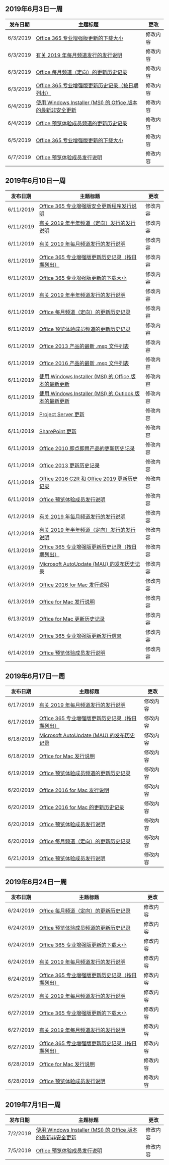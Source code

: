 <!-- This file is generated automatically each week. Changes made to this file will be overwritten.-->




## <a name="week-of-june-03-2019"></a>2019年6月3日一周


| 发布日期 |主题标题 | 更改 |
|------|------------|--------|
| 6/3/2019 | [Office 365 专业增强版更新的下载大小](/OfficeUpdates/download-sizes-office365-proplus-updates) | 修改内容 |
| 6/3/2019 | [有关 2019 年每月频道发行的发行说明](/OfficeUpdates/monthly-channel-2019) | 修改内容 |
| 6/3/2019 | [Office 每月频道（定向）的更新历史记录](/OfficeUpdates/update-history-monthly-channel-targeted) | 修改内容 |
| 6/3/2019 | [Office 365 专业增强版更新历史记录（按日期列出）](/OfficeUpdates/update-history-office365-proplus-by-date) | 修改内容 |
| 6/4/2019 | [使用 Windows Installer (MSI) 的 Office 版本的最新非安全更新](/OfficeUpdates/office-msi-non-security-updates) | 修改内容 |
| 6/4/2019 | [Office 预览体验成员频道的更新历史记录](/OfficeUpdates/update-history-office-insider) | 修改内容 |
| 6/5/2019 | [Office 365 专业增强版更新的下载大小](/OfficeUpdates/download-sizes-office365-proplus-updates) | 修改内容 |
| 6/7/2019 | [Office 预览体验成员发行说明](/OfficeUpdates/release-notes-office-insider) | 修改内容 |


## <a name="week-of-june-10-2019"></a>2019年6月10日一周


| 发布日期 |主题标题 | 更改 |
|------|------------|--------|
| 6/11/2019 | [Office 365 专业增强版安全更新程序发行说明](/OfficeUpdates/office365-proplus-security-updates) | 修改内容 |
| 6/11/2019 | [有关 2019 年半年频道（定向）发行的发行说明](/OfficeUpdates/semi-annual-channel-targeted-2019) | 修改内容 |
| 6/11/2019 | [有关 2019 年每月频道发行的发行说明](/OfficeUpdates/monthly-channel-2019) | 修改内容 |
| 6/11/2019 | [Office 365 专业增强版更新历史记录（按日期列出）](/OfficeUpdates/update-history-office365-proplus-by-date) | 修改内容 |
| 6/11/2019 | [Office 365 专业增强版更新的下载大小](/OfficeUpdates/download-sizes-office365-proplus-updates) | 修改内容 |
| 6/11/2019 | [有关 2019 年半年频道发行的发行说明](/OfficeUpdates/semi-annual-channel-2019) | 修改内容 |
| 6/11/2019 | [Office 每月频道（定向）的更新历史记录](/OfficeUpdates/update-history-monthly-channel-targeted) | 修改内容 |
| 6/11/2019 | [Office 预览体验成员频道的更新历史记录](/OfficeUpdates/update-history-office-insider) | 修改内容 |
| 6/11/2019 | [Office 2013 产品的最新 .msp 文件列表](/OfficeUpdates/msp-files-office-2013) | 修改内容 |
| 6/11/2019 | [Office 2016 产品的最新 .msp 文件列表](/OfficeUpdates/msp-files-office-2016) | 修改内容 |
| 6/11/2019 | [使用 Windows Installer (MSI) 的 Office 版本的最新更新](/OfficeUpdates/office-updates-msi) | 修改内容 |
| 6/11/2019 | [使用 Windows Installer (MSI) 的 Outlook 版本的最新更新](/OfficeUpdates/outlook-updates-msi) | 修改内容 |
| 6/11/2019 | [Project Server 更新](/OfficeUpdates/project-server-updates) | 修改内容 |
| 6/11/2019 | [SharePoint 更新](/OfficeUpdates/sharepoint-updates) | 修改内容 |
| 6/11/2019 | [Office 2010 即点即用产品的更新历史记录](/OfficeUpdates/update-history-office-2010-click-to-run) | 修改内容 |
| 6/11/2019 | [Office 2013 更新历史记录](/OfficeUpdates/update-history-office-2013) | 修改内容 |
| 6/11/2019 | [Office 2016 C2R 和 Office 2019 更新历史记录](/OfficeUpdates/update-history-office-2019) | 修改内容 |
| 6/11/2019 | [Office 预览体验成员发行说明](/OfficeUpdates/release-notes-office-insider) | 修改内容 |
| 6/12/2019 | [有关 2019 年每月频道发行的发行说明](/OfficeUpdates/monthly-channel-2019) | 修改内容 |
| 6/12/2019 | [有关 2019 年半年频道（定向）发行的发行说明](/OfficeUpdates/semi-annual-channel-targeted-2019) | 修改内容 |
| 6/13/2019 | [Office 365 专业增强版更新历史记录（按日期列出）](/OfficeUpdates/update-history-office365-proplus-by-date) | 修改内容 |
| 6/13/2019 | [Microsoft AutoUpdate (MAU) 的发布历史记录](/OfficeUpdates/release-history-microsoft-autoupdate) | 修改内容 |
| 6/13/2019 | [Office 2016 for Mac 发行说明](/OfficeUpdates/release-notes-office-2016-mac) | 修改内容 |
| 6/13/2019 | [Office for Mac 发行说明](/OfficeUpdates/release-notes-office-for-mac) | 修改内容 |
| 6/13/2019 | [Office for Mac 更新历史记录](/OfficeUpdates/update-history-office-for-mac) | 修改内容 |
| 6/14/2019 | [Office 365 专业增强版更新发行信息](/OfficeUpdates/release-notes-office365-proplus) | 修改内容 |
| 6/14/2019 | [Office 预览体验成员发行说明](/OfficeUpdates/release-notes-office-insider) | 修改内容 |


## <a name="week-of-june-17-2019"></a>2019年6月17日一周


| 发布日期 |主题标题 | 更改 |
|------|------------|--------|
| 6/17/2019 | [有关 2019 年每月频道发行的发行说明](/OfficeUpdates/monthly-channel-2019) | 修改内容 |
| 6/17/2019 | [Office 365 专业增强版更新历史记录（按日期列出）](/OfficeUpdates/update-history-office365-proplus-by-date) | 修改内容 |
| 6/18/2019 | [Microsoft AutoUpdate (MAU) 的发布历史记录](/OfficeUpdates/release-history-microsoft-autoupdate) | 修改内容 |
| 6/18/2019 | [Office for Mac 发行说明](/OfficeUpdates/release-notes-office-for-mac) | 修改内容 |
| 6/19/2019 | [Office 预览体验成员频道的更新历史记录](/OfficeUpdates/update-history-office-insider) | 修改内容 |
| 6/20/2019 | [Office 2016 for Mac 发行说明](/OfficeUpdates/release-notes-office-2016-mac) | 修改内容 |
| 6/20/2019 | [Office 2016 for Mac 的更新历史记录](/OfficeUpdates/release-notes-office-2016-mac) | 修改内容 |
| 6/20/2019 | [Office 预览体验成员发行说明](/OfficeUpdates/release-notes-office-insider) | 修改内容 |
| 6/20/2019 | [Office 每月频道（定向）的更新历史记录](/OfficeUpdates/update-history-monthly-channel-targeted) | 修改内容 |
| 6/21/2019 | [Office 预览体验成员发行说明](/OfficeUpdates/release-notes-office-insider) | 修改内容 |


## <a name="week-of-june-24-2019"></a>2019年6月24日一周


| 发布日期 |主题标题 | 更改 |
|------|------------|--------|
| 6/24/2019 | [Office 每月频道（定向）的更新历史记录](/OfficeUpdates/update-history-monthly-channel-targeted) | 修改内容 |
| 6/24/2019 | [Office 预览体验成员频道的更新历史记录](/OfficeUpdates/update-history-office-insider) | 修改内容 |
| 6/24/2019 | [Office 365 专业增强版更新的下载大小](/OfficeUpdates/download-sizes-office365-proplus-updates) | 修改内容 |
| 6/24/2019 | [有关 2019 年每月频道发行的发行说明](/OfficeUpdates/monthly-channel-2019) | 修改内容 |
| 6/24/2019 | [Office 365 专业增强版更新历史记录（按日期列出）](/OfficeUpdates/update-history-office365-proplus-by-date) | 修改内容 |
| 6/25/2019 | [有关 2019 年每月频道发行的发行说明](/OfficeUpdates/monthly-channel-2019) | 修改内容 |
| 6/27/2019 | [Office 365 专业增强版更新的下载大小](/OfficeUpdates/download-sizes-office365-proplus-updates) | 修改内容 |
| 6/27/2019 | [有关 2019 年每月频道发行的发行说明](/OfficeUpdates/monthly-channel-2019) | 修改内容 |
| 6/27/2019 | [Office 365 专业增强版更新历史记录（按日期列出）](/OfficeUpdates/update-history-office365-proplus-by-date) | 修改内容 |
| 6/28/2019 | [Office for Mac 发行说明](/OfficeUpdates/release-notes-office-for-mac) | 修改内容 |
| 6/28/2019 | [Office 预览体验成员发行说明](/OfficeUpdates/release-notes-office-insider) | 修改内容 |


## <a name="week-of-july-01-2019"></a>2019年7月1日一周


| 发布日期 |主题标题 | 更改 |
|------|------------|--------|
| 7/2/2019 | [使用 Windows Installer (MSI) 的 Office 版本的最新非安全更新](/OfficeUpdates/office-msi-non-security-updates) | 修改内容 |
| 7/5/2019 | [Office 预览体验成员发行说明](/OfficeUpdates/release-notes-office-insider) | 修改内容 |
